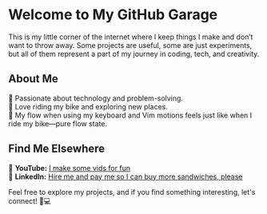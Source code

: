 # Welcome to My GitHub Garage   

This is my little corner of the internet where I keep things I make and don’t want to throw away. Some projects are useful, some are just experiments, but all of them represent a part of my journey in coding, tech, and creativity.  

## About Me  

🔹 Passionate about technology and problem-solving.  
🔹 Love riding my bike and exploring new places.  
🔹 My flow when using my keyboard and Vim motions feels just like when I ride my bike—pure flow state.  

## Find Me Elsewhere  

🎥 **YouTube:** [I make some vids for fun](https://www.youtube.com/@SaulEVG)  
💼 **LinkedIn:** [Hire me and pay me so I can buy more sandwiches, please](https://www.linkedin.com/in/saulevg/)  

Feel free to explore my projects, and if you find something interesting, let's connect! 🚴💻  
